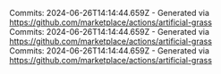 Commits: 2024-06-26T14:14:44.659Z - Generated via https://github.com/marketplace/actions/artificial-grass
<br>
Commits: 2024-06-26T14:14:44.659Z - Generated via https://github.com/marketplace/actions/artificial-grass
<br>
Commits: 2024-06-26T14:14:44.659Z - Generated via https://github.com/marketplace/actions/artificial-grass
<br>

